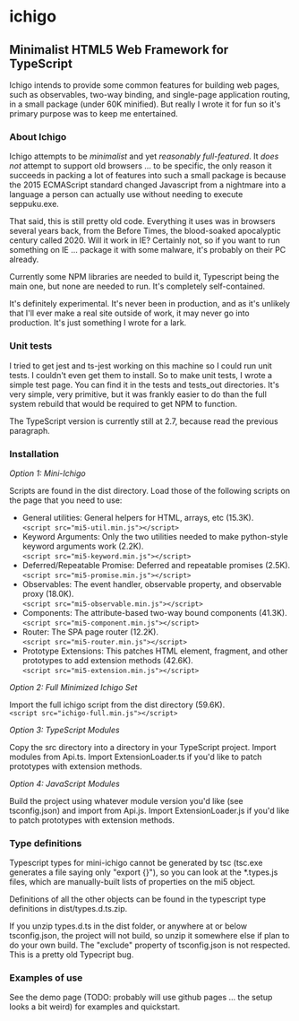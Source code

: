 # ichigo
## Minimalist HTML5 Web Framework for TypeScript

Ichigo intends to provide some common features for building web pages, such as observables, two-way binding, and single-page application routing, in a small package (under 60K minified). But really I wrote it for fun so it's primary purpose was to keep me entertained.

### About Ichigo

Ichigo attempts to be _minimalist_ and yet _reasonably full-featured_. It _does not_ attempt to support old browsers ... to be specific, the only reason it succeeds in packing a lot of features into such a small package is because the 2015 ECMAScript standard changed Javascript from a nightmare into a language a person can actually use without needing to execute seppuku.exe.

That said, this is still pretty old code. Everything it uses was in browsers several years back, from the Before Times, the blood-soaked apocalyptic century called 2020. Will it work in IE? Certainly not, so if you want to run something on IE ... package it with some malware, it's probably on their PC already.

Currently some NPM libraries are needed to build it, Typescript being the main one, but none are needed to run. It's completely self-contained.

It's definitely experimental. It's never been in production, and as it's unlikely that I'll ever make a real site outside of work, it may never go into production. It's just something I wrote for a lark.

### Unit tests

I tried to get jest and ts-jest working on this machine so I could run unit tests. I couldn't even get them to install. So to make unit tests, I wrote a simple test page. You can find it in the tests and tests_out directories. It's very simple, very primitive, but it was frankly easier to do than the full system rebuild that would be required to get NPM to function.

The TypeScript version is currently still at 2.7, because read the previous paragraph.

### Installation

_Option 1: Mini-Ichigo_

Scripts are found in the dist directory. Load those of the following scripts on the page that you need to use:

* General utilities: General helpers for HTML, arrays, etc (15.3K).  
`<script src="mi5-util.min.js"></script>`
* Keyword Arguments: Only the two utilities needed to make python-style keyword arguments work (2.2K).  
`<script src="mi5-keyword.min.js"></script>`
* Deferred/Repeatable Promise: Deferred and repeatable promises (2.5K).  
`<script src="mi5-promise.min.js"></script>`
* Observables: The event handler, observable property, and observable proxy (18.0K).  
`<script src="mi5-observable.min.js"></script>`
* Components: The attribute-based two-way bound components (41.3K).  
`<script src="mi5-component.min.js"></script>`
* Router: The SPA page router (12.2K).  
`<script src="mi5-router.min.js"></script>`
* Prototype Extensions: This patches HTML element, fragment, and other prototypes to add extension methods (42.6K).  
`<script src="mi5-extension.min.js"></script>`

_Option 2: Full Minimized Ichigo Set_

Import the full ichigo script from the dist directory (59.6K).  
`<script src="ichigo-full.min.js"></script>`

_Option 3: TypeScript Modules_

Copy the src directory into a directory in your TypeScript project. Import modules from Api.ts. Import ExtensionLoader.ts if you'd like to patch prototypes with extension methods.

_Option 4: JavaScript Modules_

Build the project using whatever module version you'd like (see tsconfig.json) and import from Api.js. Import ExtensionLoader.js if you'd like to patch prototypes with extension methods.

### Type definitions

Typescript types for mini-ichigo cannot be generated by tsc (tsc.exe generates a file saying only "export {}"), so you can look at the *.types.js files, which are manually-built lists of properties on the mi5 object.

Definitions of all the other objects can be found in the typescript type definitions in dist/types.d.ts.zip.

If you unzip types.d.ts in the dist folder, or anywhere at or below tsconfig.json, the project will not build, so unzip it somewhere else if plan to do your own build. The "exclude" property of tsconfig.json is not respected. This is a pretty old Typecript bug.

### Examples of use

See the demo page (TODO: probably will use github pages ... the setup looks a bit weird) for examples and quickstart.

